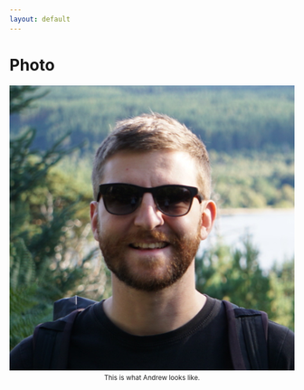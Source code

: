 ```yaml
---
layout: default
---
```


# Photo 

<img class="img-circle" src="/assets/img/andrew.jpeg" alt="A picture of Andrew wearing sunglasses with blurry trees behind him">
<center><small>This is what Andrew looks like.</small></center>